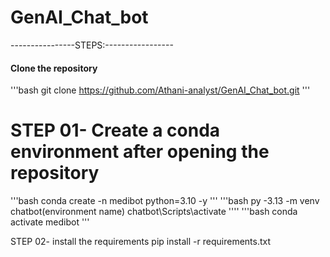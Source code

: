 # GenAI_Chat_bot
----------------STEPS:-----------------
#### Clone the repository
'''bash
git clone https://github.com/Athani-analyst/GenAI_Chat_bot.git
'''
# STEP 01- Create a conda environment after opening the repository
'''bash
conda create -n medibot python=3.10 -y
'''
'''bash
py -3.13 -m venv chatbot(environment name)
chatbot\Scripts\activate
''''
'''bash
conda activate medibot
'''

STEP 02- install the requirements
pip install -r requirements.txt